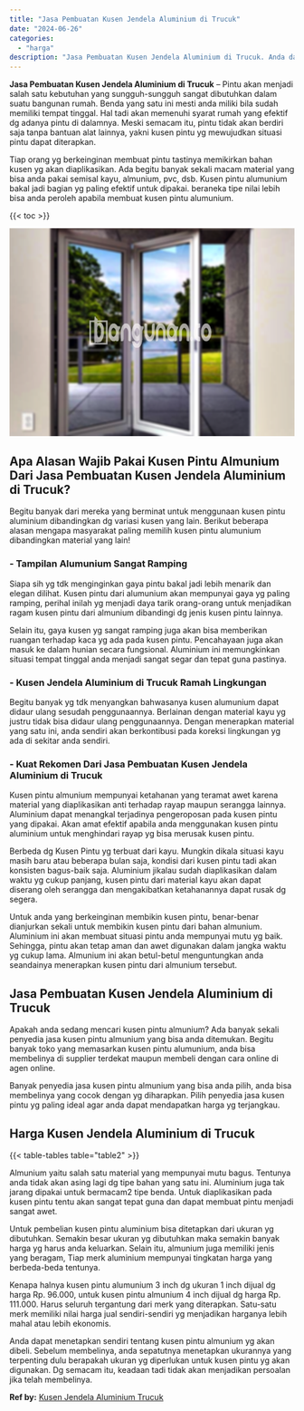 ```yaml
---
title: "Jasa Pembuatan Kusen Jendela Aluminium di Trucuk"
date: "2024-06-26"
categories: 
  - "harga"
description: "Jasa Pembuatan Kusen Jendela Aluminium di Trucuk. Anda dapat menetapkan sendiri tentang kusen pintu almunium yg akan dibeli. Sebelum membelinya, anda sepatut..."
---
```


**Jasa Pembuatan Kusen Jendela Aluminium di Trucuk** – Pintu akan menjadi salah satu kebutuhan yang sungguh-sungguh sangat dibutuhkan dalam suatu bangunan rumah. Benda yang satu ini mesti anda miliki bila sudah memiliki tempat tinggal. Hal tadi akan memenuhi syarat rumah yang efektif dg adanya pintu di dalamnya. Meski semacam itu, pintu tidak akan berdiri saja tanpa bantuan alat lainnya, yakni kusen pintu yg mewujudkan situasi pintu dapat diterapkan.

Tiap orang yg berkeinginan membuat pintu tastinya memikirkan bahan kusen yg akan diaplikasikan. Ada begitu banyak sekali macam material yang bisa anda pakai semisal kayu, almunium, pvc, dsb. Kusen pintu alumunium bakal jadi bagian yg paling efektif untuk dipakai. beraneka tipe nilai lebih bisa anda peroleh apabila membuat kusen pintu alumunium.

{{< toc >}}

![Jasa Pembuatan Kusen Jendela Aluminium di Trucuk](/images/harga-kusen-jendela-alumunium-03.png)

## Apa Alasan Wajib Pakai Kusen Pintu Almunium Dari Jasa Pembuatan Kusen Jendela Aluminium di Trucuk?

Begitu banyak dari mereka yang berminat untuk menggunaan kusen pintu aluminium dibandingkan dg variasi kusen yang lain. Berikut beberapa alasan mengapa masyarakat paling memilih kusen pintu alumunium dibandingkan material yang lain!

### \- Tampilan Alumunium Sangat Ramping

Siapa sih yg tdk menginginkan gaya pintu bakal jadi lebih menarik dan elegan dilihat. Kusen pintu dari alumunium akan mempunyai gaya yg paling ramping, perihal inilah yg menjadi daya tarik orang-orang untuk menjadikan ragam kusen pintu dari almunium dibandingi dg jenis kusen pintu lainnya.

Selain itu, gaya kusen yg sangat ramping juga akan bisa memberikan ruangan terhadap kaca yg ada pada kusen pintu. Pencahayaan juga akan masuk ke dalam hunian secara fungsional. Aluminium ini memungkinkan situasi tempat tinggal anda menjadi sangat segar dan tepat guna pastinya.

### \- Kusen Jendela Aluminium di Trucuk Ramah Lingkungan

Begitu banyak yg tdk menyangkan bahwasanya kusen alumunium dapat didaur ulang sesudah penggunaannya. Berlainan dengan material kayu yg justru tidak bisa didaur ulang penggunaannya. Dengan menerapkan material yang satu ini, anda sendiri akan berkontibusi pada koreksi lingkungan yg ada di sekitar anda sendiri.

### \- Kuat Rekomen Dari Jasa Pembuatan Kusen Jendela Aluminium di Trucuk

Kusen pintu almunium mempunyai ketahanan yang teramat awet karena material yang diaplikasikan anti terhadap rayap maupun serangga lainnya. Aluminium dapat menangkal terjadinya pengeroposan pada kusen pintu yang dipakai. Akan amat efektif apabila anda menggunakan kusen pintu aluminium untuk menghindari rayap yg bisa merusak kusen pintu.

Berbeda dg Kusen Pintu yg terbuat dari kayu. Mungkin dikala situasi kayu masih baru atau beberapa bulan saja, kondisi dari kusen pintu tadi akan konsisten bagus-baik saja. Aluminium jikalau sudah diaplikasikan dalam waktu yg cukup panjang, kusen pintu dari material kayu akan dapat diserang oleh serangga dan mengakibatkan ketahanannya dapat rusak dg segera.

Untuk anda yang berkeinginan membikin kusen pintu, benar-benar dianjurkan sekali untuk membikin kusen pintu dari bahan almunium. Aluminium ini akan membuat situasi pintu anda mempunyai mutu yg baik. Sehingga, pintu akan tetap aman dan awet digunakan dalam jangka waktu yg cukup lama. Almunium ini akan betul-betul menguntungkan anda seandainya menerapkan kusen pintu dari almunium tersebut.

## Jasa Pembuatan Kusen Jendela Aluminium di Trucuk

Apakah anda sedang mencari kusen pintu almunium? Ada banyak sekali penyedia jasa kusen pintu almunium yang bisa anda ditemukan. Begitu banyak toko yang memasarkan kusen pintu alumunium, anda bisa membelinya di supplier terdekat maupun membeli dengan cara online di agen online.

Banyak penyedia jasa kusen pintu almunium yang bisa anda pilih, anda bisa membelinya yang cocok dengan yg diharapkan. Pilih penyedia jasa kusen pintu yg paling ideal agar anda dapat mendapatkan harga yg terjangkau.

## Harga Kusen Jendela Aluminium di Trucuk

{{< table-tables table="table2" >}}

Almunium yaitu salah satu material yang mempunyai mutu bagus. Tentunya anda tidak akan asing lagi dg tipe bahan yang satu ini. Aluminium juga tak jarang dipakai untuk bermacam2 tipe benda. Untuk diaplikasikan pada kusen pintu tentu akan sangat tepat guna dan dapat membuat pintu menjadi sangat awet.

Untuk pembelian kusen pintu aluminium bisa ditetapkan dari ukuran yg dibutuhkan. Semakin besar ukuran yg dibutuhkan maka semakin banyak harga yg harus anda keluarkan. Selain itu, almunium juga memiliki jenis yang beragam, Tiap merk aluminium mempunyai tingkatan harga yang berbeda-beda tentunya.

Kenapa halnya kusen pintu alumunium 3 inch dg ukuran 1 inch dijual dg harga Rp. 96.000, untuk kusen pintu almunium 4 inch dijual dg harga Rp. 111.000. Harus seluruh tergantung dari merk yang diterapkan. Satu-satu merk memiliki nilai harga jual sendiri-sendiri yg menjadikan harganya lebih mahal atau lebih ekonomis.

Anda dapat menetapkan sendiri tentang kusen pintu almunium yg akan dibeli. Sebelum membelinya, anda sepatutnya menetapkan ukurannya yang terpenting dulu berapakah ukuran yg diperlukan untuk kusen pintu yg akan digunakan. Dg semacam itu, keadaan tadi tidak akan menjadikan persoalan jika telah membelinya.

**Ref by:** [Kusen Jendela Aluminium Trucuk](https://id.wikipedia.org/wiki/Kusen)
